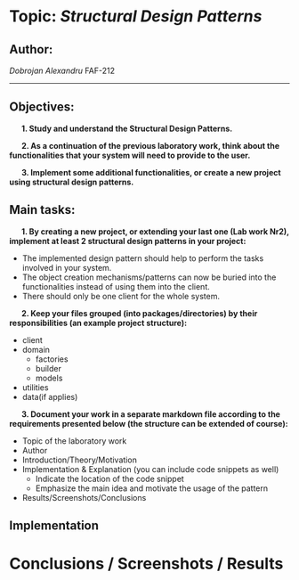 # Topic: *Structural Design Patterns*

## Author: 
*Dobrojan Alexandru* FAF-212

------
## Objectives:
&ensp; &ensp; __1. Study and understand the Structural Design Patterns.__

&ensp; &ensp; __2. As a continuation of the previous laboratory work, think about the functionalities that your system will need to provide to the user.__

&ensp; &ensp; __3. Implement some additional functionalities, or create a new project using structural design patterns.__


## Main tasks:
&ensp; &ensp; __1. By creating a new project, or extending your last one (Lab work Nr2), implement at least 2 structural design patterns in your project:__
* The implemented design pattern should help to perform the tasks involved in your system.
* The object creation mechanisms/patterns can now be buried into the functionalities instead of using them into the client.
* There should only be one client for the whole system.

&ensp; &ensp; __2. Keep your files grouped (into packages/directories) by their responsibilities (an example project structure):__
* client
* domain
    * factories
    * builder
    * models
* utilities
* data(if applies)

&ensp; &ensp; __3. Document your work in a separate markdown file according to the requirements presented below (the structure can be extended of course):__
* Topic of the laboratory work
* Author
* Introduction/Theory/Motivation
* Implementation & Explanation (you can include code snippets as well)
    * Indicate the location of the code snippet
    * Emphasize the main idea and motivate the usage of the pattern
* Results/Screenshots/Conclusions

## Implementation



# Conclusions / Screenshots / Results


